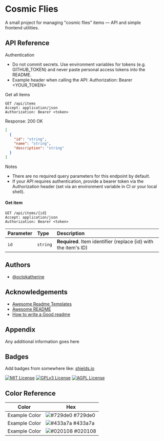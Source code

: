 # Cosmic Flies

A small project for managing "cosmic flies" items — API and simple frontend utilities.

## API Reference

Authentication
- Do not commit secrets. Use environment variables for tokens (e.g. GITHUB_TOKEN) and never paste personal access tokens into the README.
- Example header when calling the API:
  Authorization: Bearer <YOUR_TOKEN>

Get all items
```http
GET /api/items
Accept: application/json
Authorization: Bearer <token>
```

Response: 200 OK
```json
[
  {
    "id": "string",
    "name": "string",
    "description": "string"
  }
]
```

Notes
- There are no required query parameters for this endpoint by default.
- If your API requires authentication, provide a bearer token via the Authorization header (set via an environment variable in CI or your local shell).

#### Get item

```http
GET /api/items/{id}
Accept: application/json
Authorization: Bearer <token>
```

| Parameter | Type     | Description                       |
| :-------- | :------- | :-------------------------------- |
| `id`      | `string` | **Required**. Item identifier (replace {id} with the item's ID) |

## Authors

- [@octokatherine](https://github.com/shloook)


## Acknowledgements

 - [Awesome Readme Templates](https://awesomeopensource.com/project/elangosundar/awesome-README-templates)
 - [Awesome README](https://github.com/matiassingers/awesome-readme)
 - [How to write a Good readme](https://bulldogjob.com/news/449-how-to-write-a-good-readme-for-your-github-project)


## Appendix

Any additional information goes here


## Badges

Add badges from somewhere like: [shields.io](https://shields.io/)

[![MIT License](https://img.shields.io/badge/License-MIT-green.svg)](https://choosealicense.com/licenses/mit/)
[![GPLv3 License](https://img.shields.io/badge/License-GPL%20v3-yellow.svg)](https://opensource.org/licenses/)
[![AGPL License](https://img.shields.io/badge/license-AGPL-blue.svg)](http://www.gnu.org/licenses/agpl-3.0)

## Color Reference

| Color             | Hex                                                                |
| ----------------- | ------------------------------------------------------------------ |
| Example Color | ![#729de0](https://via.placeholder.com/10/0a192f?text=+) #729de0 |
| Example Color | ![#433a7a](https://via.placeholder.com/10/f8f8f8?text=+) #433a7a |
| Example Color | ![#020108](https://via.placeholder.com/10/00b48a?text=+) #020108 |
